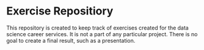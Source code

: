 
# Exercise Repositiory

This repository is created to keep track of exercises created for the data science career services. It is not a part of any particular project. There is no goal to create a final result, such as a presentation.
